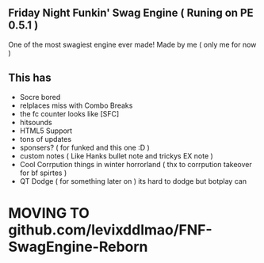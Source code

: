 ## Friday Night Funkin' Swag Engine ( Runing on PE 0.5.1 ) 
 One of the most swagiest engine ever made!
 Made by me ( only me for now )
## This has
- Socre bored 
- relplaces miss with Combo Breaks
- the fc counter looks like [SFC]
- hitsounds
- HTML5 Support
- tons of updates
- sponsers? ( for funked and this one :D )
- custom notes ( Like Hanks bullet note and trickys EX note )
- Cool Corrpution things in winter horrorland ( thx to corrpution takeover for bf spirtes )
- QT Dodge ( for something later on ) its hard to dodge but botplay can


# MOVING TO github.com/levixddlmao/FNF-SwagEngine-Reborn
